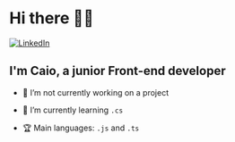 # Hi there 👋🏽

[![LinkedIn](https://img.shields.io/badge/Connect-LinkedIn-blue)](https://www.linkedin.com/in/caiohmreis/)

## I'm Caio, a junior Front-end developer

- 🔭 I’m not currently working on a project

- 🌱 I’m currently learning `.cs`

- 🏆 Main languages: `.js` and `.ts`
